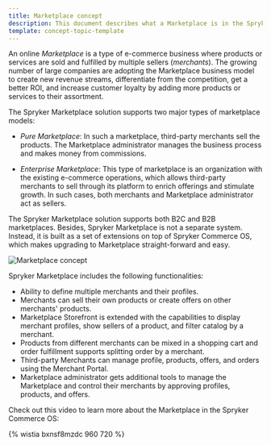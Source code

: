 ```yaml
---
title: Marketplace concept
description: This document describes what a Marketplace is in the Spryker Commerce OS.
template: concept-topic-template
---
```


An online *Marketplace* is a type of e-commerce business where products or services are sold and fulfilled by multiple sellers (*merchants*). The growing number of large companies are adopting the Marketplace business model to create new revenue streams, differentiate from the competition, get a better ROI, and increase customer loyalty by adding more products or services to their assortment.

The Spryker Marketplace solution supports two major types of marketplace models:

* *Pure Marketplace*: In such a marketplace, third-party merchants sell the products. The Marketplace administrator manages the business process and makes money from commissions.

* *Enterprise Marketplace*: This type of marketplace is an organization with the existing e-commerce operations, which allows third-party merchants to sell through its platform to enrich offerings and stimulate growth. In such cases, both merchants and Marketplace administrator act as sellers. 

The Spryker Marketplace solution supports both B2C and B2B marketplaces. Besides, Spryker Marketplace is not a separate system. Instead, it is built as a set of extensions on top of Spryker Commerce OS, which makes upgrading to Marketplace straight-forward and easy. 

![Marketplace concept](https://spryker.s3.eu-central-1.amazonaws.com/docs/About/Marketplace/Marketplace+Concept/marketplace-concept.png)

Spryker Marketplace includes the following functionalities:

* Ability to define multiple merchants and their profiles.
* Merchants can sell their own products or create offers on other merchants' products.
* Marketplace Storefront is extended with the capabilities to display merchant profiles, show sellers of a product, and filter catalog by a merchant.
* Products from different merchants can be mixed in a shopping cart and order fulfillment supports splitting order by a merchant.
* Third-party Merchants can manage profile, products, offers, and orders using the Merchant Portal.
* Marketplace administrator gets additional tools to manage the Marketplace and control their merchants by approving profiles, products, and offers.

Check out this video to learn more about the Marketplace in the Spryker Commerce OS:

{% wistia bxnsf8mzdc 960 720 %}